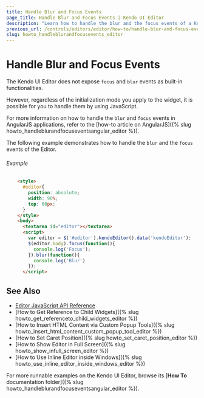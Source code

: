 ```yaml
---
title: Handle Blur and Focus Events
page_title: Handle Blur and Focus Events | Kendo UI Editor
description: "Learn how to handle the blur and the focus events of a Kendo UI Editor."
previous_url: /controls/editors/editor/how-to/handle-blur-and-focus-events
slug: howto_handleblurandfocusevents_editor
---
```


# Handle Blur and Focus Events

The Kendo UI Editor does not expose `focus` and `blur` events as built-in functionalities.

However, regardless of the initialization mode you apply to the widget, it is possible for you to handle them by using JavaScript.

For more information on how to handle the `blur` and `focus` events in AngularJS applications, refer to the [how-to article on AngularJS]({% slug howto_handleblurandfocuseventsangular_editor %}).

The following example demonstrates how to handle the `blur` and the `focus` events of the Editor.

###### Example

```html
    <style>
      #editor{
        position: absolute;
        width: 90%;
        top: 60px;
      }
    </style>
    <body>
      <textarea id="editor"></textarea>
      <script>
        var editor = $('#editor').kendoEditor().data('kendoEditor');
        $(editor.body).focus(function(){
          console.log('Focus');
        }).blur(function(){
          console.log('Blur')
        });
      </script>
```

## See Also

* [Editor JavaScript API Reference](/api/javascript/ui/editor)
* [How to Get Reference to Child Widgets]({% slug howto_get_referenceto_child_widgets_editor %})
* [How to Insert HTML Content via Custom Popup Tools]({% slug howto_insert_html_content_custom_popup_tool_editor %})
* [How to Set Caret Position]({% slug howto_set_caret_position_editor %})
* [How to Show Editor in Full Screen]({% slug howto_show_infull_screen_editor %})
* [How to Use Inline Editor inside Windows]({% slug howto_use_inline_editor_inside_windows_editor %})

For more runnable examples on the Kendo UI Editor, browse its [**How To** documentation folder]({% slug howto_handleblurandfocuseventsangular_editor %}).
